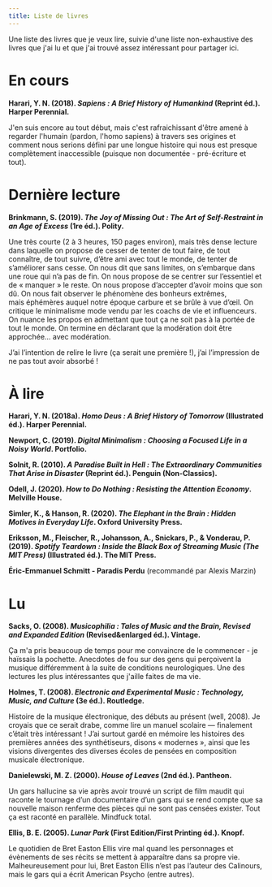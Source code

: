 ```yaml
---
title: Liste de livres
---
```

Une liste des livres que je veux lire, suivie d'une liste non-exhaustive des livres que j'ai lu et que j'ai trouvé assez intéressant pour partager ici.

# En cours
**Harari, Y. N. (2018). _Sapiens : A Brief History of Humankind_ (Reprint éd.). Harper Perennial.**

J'en suis encore au tout début, mais c'est rafraichissant d'être amené à regarder l'humain (pardon, l'homo sapiens) à travers ses origines et comment nous serions défini par une longue histoire qui nous est presque complètement inaccessible (puisque non documentée - pré-écriture et tout).

# Dernière lecture
**Brinkmann, S. (2019). _The Joy of Missing Out : The Art of Self-Restraint in an Age of Excess_ (1re éd.). Polity.**

Une très courte (2 à 3 heures, 150 pages environ), mais très dense lecture dans laquelle on propose de cesser de tenter de tout faire, de tout connaître, de tout suivre, d’être ami avec tout le monde, de tenter de s’améliorer sans cesse. On nous dit que sans limites, on s’embarque dans une roue qui n’a pas de fin. On nous propose de se centrer sur l’essentiel et de « manquer » le reste. On nous propose d’accepter d’avoir moins que son dû. On nous fait observer le phénomène des bonheurs extrêmes, mais éphémères auquel notre époque carbure et se brûle à vue d’œil. On critique le minimalisme mode vendu par les coachs de vie et influenceurs. On nuance les propos en admettant que tout ça ne soit pas à la portée de tout le monde. On termine en déclarant que la modération doit être approchée… avec modération.  

J’ai l’intention de relire le livre (ça serait une première !), j’ai l’impression de ne pas tout avoir absorbé !

# À lire

**Harari, Y. N. (2018a). _Homo Deus : A Brief History of Tomorrow_ (Illustrated éd.). Harper Perennial.**

**Newport, C. (2019). _Digital Minimalism : Choosing a Focused Life in a Noisy World_. Portfolio.**

**Solnit, R. (2010). _A Paradise Built in Hell : The Extraordinary Communities That Arise in Disaster_ (Reprint éd.). Penguin (Non-Classics).**

**Odell, J. (2020). _How to Do Nothing : Resisting the Attention Economy_. Melville House.**

**Simler, K., & Hanson, R. (2020). _The Elephant in the Brain : Hidden Motives in Everyday Life_. Oxford University Press.**

**Eriksson, M., Fleischer, R., Johansson, A., Snickars, P., & Vonderau, P. (2019). _Spotify Teardown : Inside the Black Box of Streaming Music (The MIT Press)_ (Illustrated éd.). The MIT Press.**

**Éric-Emmanuel Schmitt - Paradis Perdu** (recommandé par Alexis Marzin)



# Lu
**Sacks, O. (2008). _Musicophilia : Tales of Music and the Brain, Revised and Expanded Edition_ (Revised&enlarged éd.). Vintage.**

 Ça m'a pris beaucoup de temps pour me convaincre de le commencer - je haïssais la pochette. Anecdotes de fou sur des gens qui perçoivent la musique différemment à la suite de conditions neurologiques. Une des lectures les plus intéressantes que j'aille faites de ma vie.

**Holmes, T. (2008). _Electronic and Experimental Music : Technology, Music, and Culture_ (3e éd.). Routledge.**

 Histoire de la musique électronique, des débuts au présent (well, 2008). Je croyais que ce serait drabe, comme lire un manuel scolaire — finalement c’était très intéressant ! J’ai surtout gardé en mémoire les histoires des premières années des synthétiseurs, disons « modernes », ainsi que les visions divergentes des diverses écoles de pensées en composition musicale électronique.

**Danielewski, M. Z. (2000). _House of Leaves_ (2nd éd.). Pantheon.**

 Un gars hallucine sa vie après avoir trouvé un script de film maudit qui raconte le tournage d’un documentaire d’un gars qui se rend compte que sa nouvelle maison renferme des pièces qui ne sont pas censées exister. Tout ça est raconté en parallèle. Mindfuck total.

**Ellis, B. E. (2005). _Lunar Park_ (First Edition/First Printing éd.). Knopf.**

 Le quotidien de Bret Easton Ellis vire mal quand les personnages et évènements de ses récits se mettent à apparaître dans sa propre vie. Malheureusement pour lui, Bret Easton Ellis n’est pas l’auteur des Calinours, mais le gars qui a écrit American Psycho (entre autres).